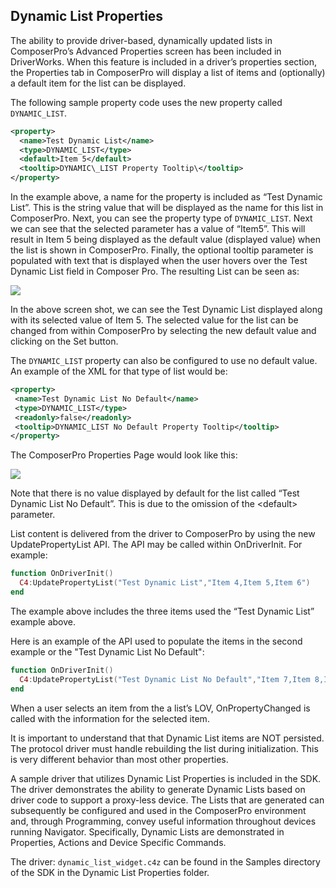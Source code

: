 ## Dynamic List Properties

The ability to provide driver-based, dynamically updated lists in ComposerPro’s Advanced Properties screen has been included in DriverWorks. When this feature is included in a driver’s properties section, the Properties tab in ComposerPro will display a list of items and (optionally) a default item for the list can be displayed. 

The following sample property code uses the new property called `DYNAMIC_LIST`.

```xml
<property>
  <name>Test Dynamic List</name>
  <type>DYNAMIC_LIST</type>
  <default>Item 5</default>
  <tooltip>DYNAMIC\_LIST Property Tooltip\</tooltip>
</property>
```

In the example above, a name for the property is included as “Test Dynamic List”. This is the string value that will be displayed as the name for this list in ComposerPro. Next, you can see the property type of `DYNAMIC_LIST`.  Next we can see that the selected parameter has a value of “Item5”. This will result in Item 5 being displayed as the default value (displayed value) when the list is shown in ComposerPro. Finally, the optional tooltip parameter is populated with text that is displayed when the user hovers over the Test Dynamic List field in Composer Pro. The resulting List can be seen as:

<img src="images/15_2-01.png"/>

In the above screen shot, we can see the Test Dynamic List displayed along with its selected value of Item 5. The selected value for the list can be changed from within ComposerPro by selecting the new default value and clicking on the Set button.

The `DYNAMIC_LIST` property can also be configured to use no default value. An example of the XML for that type of list would be:

```xml
<property>
 <name>Test Dynamic List No Default</name>
 <type>DYNAMIC_LIST</type>
 <readonly>false</readonly>
 <tooltip>DYNAMIC_LIST No Default Property Tooltip</tooltip>
</property>
```


The ComposerPro Properties Page would look like this:

<img src="images/15_2-02.png"/>


Note that there is no value displayed by default for the list called “Test Dynamic List No Default”. This is due to the omission of the \<default\> parameter. 

List content is delivered from the driver to ComposerPro by using the new UpdatePropertyList API. The API may be called within OnDriverInit. For example:

```lua
function OnDriverInit()
  C4:UpdatePropertyList("Test Dynamic List","Item 4,Item 5,Item 6")
end
```

The example above includes the three items used the “Test Dynamic List” example above.

Here is an example of the API used to populate the items in the second example or the  "Test Dynamic List No Default":

```lua
function OnDriverInit()
  C4:UpdatePropertyList("Test Dynamic List No Default","Item 7,Item 8,Item 9")
end
```

When a user selects an item from the a list’s LOV, OnPropertyChanged is called with the information for the selected item. 

It is important to understand that that Dynamic List items are NOT persisted. The protocol driver must handle rebuilding the list during initialization. This is very different behavior than most other properties.


A sample driver that utilizes Dynamic List Properties is included in the SDK. The driver demonstrates the ability to generate Dynamic Lists based on driver code to support a proxy-less device. The Lists that are generated can subsequently be configured and used in the ComposerPro environment and, through Programming, convey useful information throughout devices running Navigator. Specifically, Dynamic Lists are demonstrated in Properties, Actions and Device Specific Commands.

The driver: `dynamic_list_widget.c4z` can be found in the Samples directory of the SDK in the Dynamic List Properties folder.


